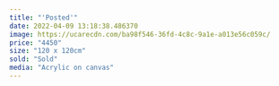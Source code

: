 ```yaml
---
title: "'Posted'"
date: 2022-04-09 13:18:38.486370
image: https://ucarecdn.com/ba98f546-36fd-4c8c-9a1e-a013e56c059c/
price: "4450"
size: "120 x 120cm"
sold: "Sold"
media: "Acrylic on canvas"
---
```


